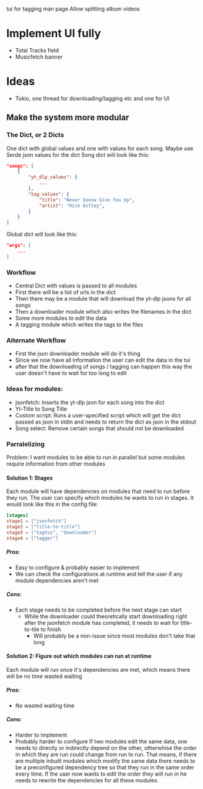 tui for tagging
man page
Allow splitting album videos

# Implement UI fully
- Total Tracks field
- Musicfetch banner

# Ideas
- Tokio, one thread for downloading/tagging etc and one for UI

## Make the system more modular
### The Dict, or 2 Dicts
One dict with global values and one with values for each song. Maybe use Serde json values for the dict
Song dict will look like this:
```json
"songs": [
    {
        "yt_dlp_values": {
            ...
        },
        "tag_values": {
            "title": "Never Gonna Give You Up",
            "artist": "Rick Astley",
        }
    }
]
```
Global dict will look like this:
```json
"args": [
    ...
]
```
### Workflow
- Central Dict with values is passed to all modules
- First there will be a list of urls in the dict
- Then there may be a module that will download the yt-dlp jsons for all songs
- Then a downloader module which also writes the filenames in the dict
- Some more modules to edit the data
- A tagging module which writes the tags to the files
### Alternate Workflow
- First the json downloader module will do it's thing
- Since we now have all information the user can edit the data in the tui
- after that the downloading of songs / tagging can happen
this way the user doesn't have to wait for too long to edit

### Ideas for modules:
- jsonfetch: Inserts the yt-dlp json for each song into the dict
- Yt-Title to Song Title
- Custom script: Runs a user-specified script which will get the dict passed as json in stdin and needs to return the dict as json in the stdout
- Song select: Remove certain songs that should not be downloaded

### Parralelizing
Problem: I want modules to be able to run in parallel but some modules require information from other modules

#### Solution 1: Stages
Each module will have dependencies on modules that need to run before they run. The user can specify which modules he wants to run in stages. It would look like this in the config file:
```toml
[stages]
stage1 = ["jsonfetch"]
stage2 = ["title-to-title"]
stage3 = ["tagtui", "downloader"]
stage4 = ["tagger"]
```
##### Pros:
- Easy to configure & probably easier to implement
- We can check the configurations at runtime and tell the user if any module dependencies aren't met
##### Cons:
- Each stage needs to be completed before the next stage can start
    - While the downloader could theoretically start downloading right after the jsonfetch module has completed, it needs to wait for title-to-tile to finish
        - Will probably be a non-issue since most modules don't take that long
#### Solution 2: Figure out which modules can run at runtime
Each module will run once it's dependencies are met, which means there will be no time wasted waiting
##### Pros:
- No wasted waiting time
##### Cons:
- Harder to implement
- Probably harder to configure
If two modules edit the same data, one needs to directly or indirectly depend on the other, otherwhise the order in which they are run could change from run to run.
That means, if there are multiple inbuilt modules which modify the same data there needs to be a preconfigured dependency tree so that they run in the same order every time. If the user now wants to edit the order they will run in he needs to rewrite the dependencies for all these modules.